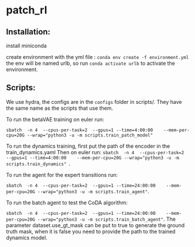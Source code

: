 # patch_rl

## Installation:

install miniconda

create environment with the yml file : `conda env create -f environment.yml`
the env will be named urlb, so run `conda activate urlb` to activate the environment.

## Scripts:
We use hydra, the configs are in the `configs` folder in scripts/. They have the same name as the scripts that use them.

To run the betaVAE training on euler run:

`sbatch  -n 4  --cpus-per-task=2  --gpus=1 --time=4:00:00    --mem-per-cpu=20G --wrap="python3 -u -m scripts.train_patch_model"`

To run the dynamics training, first put the path of the encoder in the train_dynamics.yaml Then on euler run:
`sbatch  -n 4  --cpus-per-task=2  --gpus=1 --time=4:00:00    --mem-per-cpu=20G --wrap="python3 -u -m scripts.train_dynamics" `.

To run the agent for the expert transitions run: 

`sbatch  -n 4  --cpus-per-task=2  --gpus=1 --time=24:00:00    --mem-per-cpu=20G --wrap="python3 -u -m scripts.train_agent"`.

To run the batch agent to test the CoDA algorithm: 

`sbatch  -n 4  --cpus-per-task=2  --gpus=1 --time=24:00:00    --mem-per-cpu=20G --wrap="python3 -u -m scripts.train_batch_agent"`.
The parameter dataset.use_gt_mask can be put to true to generate the ground truth mask, when it is false you need to provide the path to the trained dynamics model.




